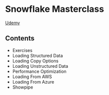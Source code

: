 # Snowflake Masterclass

[Udemy](https://www.udemy.com/course/snowflake-masterclass/)


## Contents
- Exercises
- Loading Structured Data
- Loading Copy Options
- Loading Unstructured Data
- Performance Optimization
- Loading From AWS
- Loading From Azure
- Showpipe
